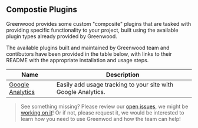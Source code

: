 ## Compostie Plugins
Greenwood provides some custom "composite" plugins that are tasked with providing specific functionality to your project, built using the available plugin types already provided by Greenwood.  

The available plugins built and maintained by Greenwood team and contibutors have been provided in the table below, with links to their README with the appropriate installation and usage steps.

| Name  | Description  |
|---|---|
| [Google Analytics](https://github.com/ProjectEvergreen/greenwood/tree/master/packages/plugin-google-analytics) | Easily add usage tracking to your site with Google Analytics. |

> See something missing?  Please review our [open issues](https://github.com/ProjectEvergreen/greenwood/issues), we might be [working on it](https://github.com/ProjectEvergreen/greenwood/projects)!  Or if not, please request it, we would be interested to learn how you need to use Greenwod and how the team can help!